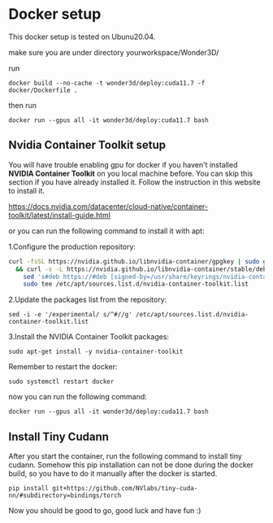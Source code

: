 # Docker setup

This docker setup is tested on Ubunu20.04.

make sure you are under directory yourworkspace/Wonder3D/

run

`docker build --no-cache -t wonder3d/deploy:cuda11.7 -f docker/Dockerfile .`

then run 

`docker run --gpus all -it wonder3d/deploy:cuda11.7 bash`


## Nvidia Container Toolkit setup

You will have trouble enabling gpu for docker if you haven't installed **NVIDIA Container Toolkit** on you local machine before. You can skip this section if you have already installed it. Follow the instruction in this website to install it. 

https://docs.nvidia.com/datacenter/cloud-native/container-toolkit/latest/install-guide.html

or you can run the following command to install it with apt:

1.Configure the production repository:
   
```bash
curl -fsSL https://nvidia.github.io/libnvidia-container/gpgkey | sudo gpg --dearmor -o /usr/share/keyrings/nvidia-container-toolkit-keyring.gpg \
  && curl -s -L https://nvidia.github.io/libnvidia-container/stable/deb/nvidia-container-toolkit.list | \
    sed 's#deb https://#deb [signed-by=/usr/share/keyrings/nvidia-container-toolkit-keyring.gpg] https://#g' | \
    sudo tee /etc/apt/sources.list.d/nvidia-container-toolkit.list
```

2.Update the packages list from the repository:

`sed -i -e '/experimental/ s/^#//g' /etc/apt/sources.list.d/nvidia-container-toolkit.list`

3.Install the NVIDIA Container Toolkit packages:

`sudo apt-get install -y nvidia-container-toolkit`

Remember to restart the docker:

`sudo systemctl restart docker`

now you can run the following command:

`docker run --gpus all -it wonder3d/deploy:cuda11.7 bash`


## Install Tiny Cudann

After you start the container, run the following command to install tiny cudann. Somehow this pip installation can not be done during the docker build, so you have to do it manually after the docker is started.

`pip install git+https://github.com/NVlabs/tiny-cuda-nn/#subdirectory=bindings/torch`


Now you should be good to go, good luck and have fun :)
